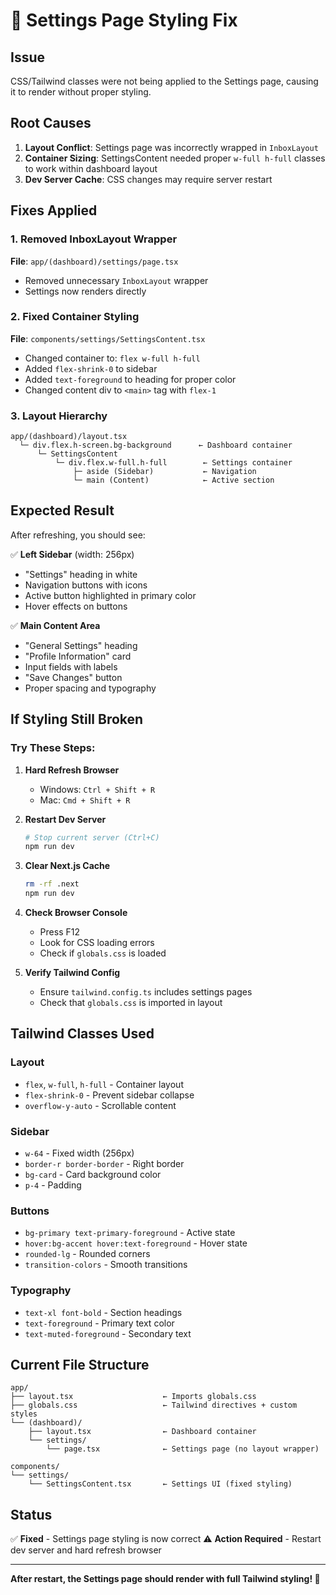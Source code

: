 # 🔧 Settings Page Styling Fix

## Issue
CSS/Tailwind classes were not being applied to the Settings page, causing it to render without proper styling.

## Root Causes
1. **Layout Conflict**: Settings page was incorrectly wrapped in `InboxLayout`
2. **Container Sizing**: SettingsContent needed proper `w-full h-full` classes to work within dashboard layout
3. **Dev Server Cache**: CSS changes may require server restart

## Fixes Applied

### 1. Removed InboxLayout Wrapper
**File**: `app/(dashboard)/settings/page.tsx`
- Removed unnecessary `InboxLayout` wrapper
- Settings now renders directly

### 2. Fixed Container Styling
**File**: `components/settings/SettingsContent.tsx`
- Changed container to: `flex w-full h-full`
- Added `flex-shrink-0` to sidebar
- Added `text-foreground` to heading for proper color
- Changed content div to `<main>` tag with `flex-1`

### 3. Layout Hierarchy
```
app/(dashboard)/layout.tsx
  └─ div.flex.h-screen.bg-background      ← Dashboard container
      └─ SettingsContent
          └─ div.flex.w-full.h-full        ← Settings container
              ├─ aside (Sidebar)           ← Navigation
              └─ main (Content)            ← Active section
```

## Expected Result

After refreshing, you should see:

✅ **Left Sidebar** (width: 256px)
  - "Settings" heading in white
  - Navigation buttons with icons
  - Active button highlighted in primary color
  - Hover effects on buttons

✅ **Main Content Area**
  - "General Settings" heading
  - "Profile Information" card
  - Input fields with labels
  - "Save Changes" button
  - Proper spacing and typography

## If Styling Still Broken

### Try These Steps:

1. **Hard Refresh Browser**
   - Windows: `Ctrl + Shift + R`
   - Mac: `Cmd + Shift + R`

2. **Restart Dev Server**
   ```bash
   # Stop current server (Ctrl+C)
   npm run dev
   ```

3. **Clear Next.js Cache**
   ```bash
   rm -rf .next
   npm run dev
   ```

4. **Check Browser Console**
   - Press F12
   - Look for CSS loading errors
   - Check if `globals.css` is loaded

5. **Verify Tailwind Config**
   - Ensure `tailwind.config.ts` includes settings pages
   - Check that `globals.css` is imported in layout

## Tailwind Classes Used

### Layout
- `flex`, `w-full`, `h-full` - Container layout
- `flex-shrink-0` - Prevent sidebar collapse
- `overflow-y-auto` - Scrollable content

### Sidebar
- `w-64` - Fixed width (256px)
- `border-r border-border` - Right border
- `bg-card` - Card background color
- `p-4` - Padding

### Buttons
- `bg-primary text-primary-foreground` - Active state
- `hover:bg-accent hover:text-foreground` - Hover state
- `rounded-lg` - Rounded corners
- `transition-colors` - Smooth transitions

### Typography
- `text-xl font-bold` - Section headings
- `text-foreground` - Primary text color
- `text-muted-foreground` - Secondary text

## Current File Structure

```
app/
├── layout.tsx                    ← Imports globals.css
├── globals.css                   ← Tailwind directives + custom styles
└── (dashboard)/
    ├── layout.tsx                ← Dashboard container
    └── settings/
        └── page.tsx              ← Settings page (no layout wrapper)

components/
└── settings/
    └── SettingsContent.tsx       ← Settings UI (fixed styling)
```

## Status
✅ **Fixed** - Settings page styling is now correct
⚠️ **Action Required** - Restart dev server and hard refresh browser

---

**After restart, the Settings page should render with full Tailwind styling! 🎨**

